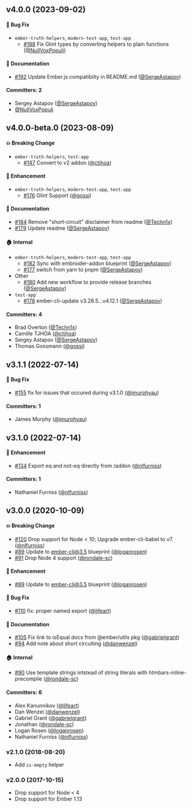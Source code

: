 

## v4.0.0 (2023-09-02)

#### :bug: Bug Fix
* `ember-truth-helpers`, `modern-test-app`, `test-app`
  * [#188](https://github.com/jmurphyau/ember-truth-helpers/pull/188) Fix Glint types by converting helpers to plain functions ([@NullVoxPopuli](https://github.com/NullVoxPopuli))

#### :memo: Documentation
* [#192](https://github.com/jmurphyau/ember-truth-helpers/pull/192) Update Ember.js compatibiity in README.md ([@SergeAstapov](https://github.com/SergeAstapov))

#### Committers: 2
- Sergey Astapov ([@SergeAstapov](https://github.com/SergeAstapov))
- [@NullVoxPopuli](https://github.com/NullVoxPopuli)

## v4.0.0-beta.0 (2023-08-09)

#### :boom: Breaking Change
* `ember-truth-helpers`, `test-app`
  * [#147](https://github.com/jmurphyau/ember-truth-helpers/pull/147) Convert to v2 addon ([@ctjhoa](https://github.com/ctjhoa))

#### :rocket: Enhancement
* `ember-truth-helpers`, `modern-test-app`, `test-app`
  * [#176](https://github.com/jmurphyau/ember-truth-helpers/pull/176) Glint Support ([@gossi](https://github.com/gossi))

#### :memo: Documentation
* [#184](https://github.com/jmurphyau/ember-truth-helpers/pull/184) Remove "short-circuit" disclaimer from readme ([@Techn1x](https://github.com/Techn1x))
* [#179](https://github.com/jmurphyau/ember-truth-helpers/pull/179) Update readme ([@SergeAstapov](https://github.com/SergeAstapov))

#### :house: Internal
* `ember-truth-helpers`, `modern-test-app`, `test-app`
  * [#182](https://github.com/jmurphyau/ember-truth-helpers/pull/182) Sync with embroider-addon blueprint ([@SergeAstapov](https://github.com/SergeAstapov))
  * [#177](https://github.com/jmurphyau/ember-truth-helpers/pull/177) switch from yarn to pnpm ([@SergeAstapov](https://github.com/SergeAstapov))
* Other
  * [#180](https://github.com/jmurphyau/ember-truth-helpers/pull/180) Add new workflow to provide release branches ([@SergeAstapov](https://github.com/SergeAstapov))
* `test-app`
  * [#178](https://github.com/jmurphyau/ember-truth-helpers/pull/178) ember-cli-update v3.28.5...v4.12.1 ([@SergeAstapov](https://github.com/SergeAstapov))

#### Committers: 4
- Brad Overton ([@Techn1x](https://github.com/Techn1x))
- Camille TJHOA ([@ctjhoa](https://github.com/ctjhoa))
- Sergey Astapov ([@SergeAstapov](https://github.com/SergeAstapov))
- Thomas Gossmann ([@gossi](https://github.com/gossi))


## v3.1.1 (2022-07-14)

#### :bug: Bug Fix
* [#155](https://github.com/jmurphyau/ember-truth-helpers/pull/155) fix for issues that occured during v3.1.0 ([@jmurphyau](https://github.com/jmurphyau))

#### Committers: 1
- James Murphy ([@jmurphyau](https://github.com/jmurphyau))


## v3.1.0 (2022-07-14)

#### :rocket: Enhancement
* [#134](https://github.com/jmurphyau/ember-truth-helpers/pull/134) Export eq and not-eq directly from /addon ([@nlfurniss](https://github.com/nlfurniss))

#### Committers: 1
- Nathaniel Furniss ([@nlfurniss](https://github.com/nlfurniss))


## v3.0.0 (2020-10-09)

#### :boom: Breaking Change
* [#120](https://github.com/jmurphyau/ember-truth-helpers/pull/120) Drop support for Node < 10; Upgrade ember-cli-babel to v7. ([@nlfurniss](https://github.com/nlfurniss))
* [#89](https://github.com/jmurphyau/ember-truth-helpers/pull/89) Update to ember-cli@3.5 blueprint ([@loganrosen](https://github.com/loganrosen))
* [#91](https://github.com/jmurphyau/ember-truth-helpers/pull/91) Drop Node 4 support ([@rondale-sc](https://github.com/rondale-sc))

#### :rocket: Enhancement
* [#89](https://github.com/jmurphyau/ember-truth-helpers/pull/89) Update to ember-cli@3.5 blueprint ([@loganrosen](https://github.com/loganrosen))

#### :bug: Bug Fix
* [#110](https://github.com/jmurphyau/ember-truth-helpers/pull/110) fix: proper named export ([@lifeart](https://github.com/lifeart))

#### :memo: Documentation
* [#105](https://github.com/jmurphyau/ember-truth-helpers/pull/105) Fix link to isEqual docs from @ember/utils pkg ([@gabrielgrant](https://github.com/gabrielgrant))
* [#94](https://github.com/jmurphyau/ember-truth-helpers/pull/94) Add note about short circuiting ([@danwenzel](https://github.com/danwenzel))

#### :house: Internal
* [#90](https://github.com/jmurphyau/ember-truth-helpers/pull/90) Use template strings intstead of string literals with htmbars-inline-precompile ([@rondale-sc](https://github.com/rondale-sc))

#### Committers: 6
- Alex Kanunnikov ([@lifeart](https://github.com/lifeart))
- Dan Wenzel ([@danwenzel](https://github.com/danwenzel))
- Gabriel Grant ([@gabrielgrant](https://github.com/gabrielgrant))
- Jonathan ([@rondale-sc](https://github.com/rondale-sc))
- Logan Rosen ([@loganrosen](https://github.com/loganrosen))
- Nathaniel Furniss ([@nlfurniss](https://github.com/nlfurniss))


### v2.1.0 (2018-08-20)
- Add `is-empty` helper

### v2.0.0 (2017-10-15)
- Drop support for Node < 4
- Drop support for Ember 1.13
